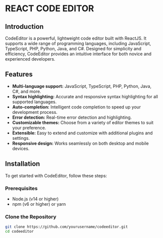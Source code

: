 # REACT CODE EDITOR

## Introduction

CodeEditor is a powerful, lightweight code editor built with ReactJS. It supports a wide range of programming languages, including JavaScript, TypeScript, PHP, Python, Java, and C#. Designed for simplicity and efficiency, CodeEditor provides an intuitive interface for both novice and experienced developers.

## Features

- **Multi-language support:** JavaScript, TypeScript, PHP, Python, Java, C#, and more.
- **Syntax highlighting:** Accurate and responsive syntax highlighting for all supported languages.
- **Auto-completion:** Intelligent code completion to speed up your development process.
- **Error detection:** Real-time error detection and highlighting.
- **Customizable themes:** Choose from a variety of editor themes to suit your preference.
- **Extensible:** Easy to extend and customize with additional plugins and settings.
- **Responsive design:** Works seamlessly on both desktop and mobile devices.

## Installation

To get started with CodeEditor, follow these steps:

### Prerequisites

- Node.js (v14 or higher)
- npm (v6 or higher) or yarn

### Clone the Repository

```bash
git clone https://github.com/yourusername/codeeditor.git
cd codeeditor
